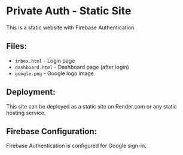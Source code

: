 # Private Auth - Static Site

This is a static website with Firebase Authentication.

## Files:
- `inbex.html` - Login page
- `dashboard.html` - Dashboard page (after login)
- `google.png` - Google logo image

## Deployment:
This site can be deployed as a static site on Render.com or any static hosting service.

## Firebase Configuration:
Firebase Authentication is configured for Google sign-in.
